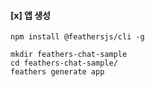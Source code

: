 #### [x] 앱 생성

```
npm install @feathersjs/cli -g

mkdir feathers-chat-sample
cd feathers-chat-sample/
feathers generate app

```
